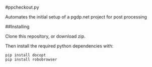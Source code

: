 #ppcheckout.py

Automates the initial setup of a pgdp.net project for post processing

##Installing

Clone this repository, or download zip.

Then install the required python dependencies with:

    pip install docopt
    pip install robobrowser
